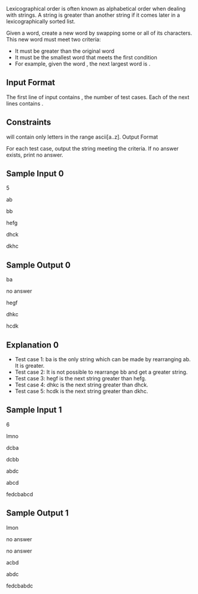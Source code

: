 Lexicographical order is often known as alphabetical order when dealing with strings. A string is greater than another string if it comes later in a lexicographically sorted list.

Given a word, create a new word by swapping some or all of its characters. This new word must meet two criteria:

- It must be greater than the original word
- It must be the smallest word that meets the first condition
- For example, given the word , the next largest word is .

## Input Format

The first line of input contains , the number of test cases.
Each of the next  lines contains .

## Constraints

 will contain only letters in the range ascii[a..z].
Output Format

For each test case, output the string meeting the criteria. If no answer exists, print no answer.

## Sample Input 0

5

ab

bb

hefg

dhck

dkhc

## Sample Output 0

ba

no answer

hegf

dhkc

hcdk

## Explanation 0

- Test case 1:
ba is the only string which can be made by rearranging ab. It is greater.
- Test case 2:
It is not possible to rearrange bb and get a greater string.
- Test case 3:
hegf is the next string greater than hefg.
- Test case 4:
dhkc is the next string greater than dhck.
- Test case 5:
hcdk is the next string greater than dkhc.

## Sample Input 1

6

lmno

dcba

dcbb

abdc

abcd

fedcbabcd

## Sample Output 1

lmon

no answer

no answer

acbd

abdc

fedcbabdc
